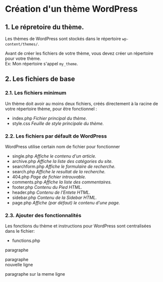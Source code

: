 # Création d'un thème WordPress

## 1. Le répretoire du thème.

Les thèmes de WordPress sont stockés dans le répertoire `wp-content/themes/`.

Avant de créer les fichiers de votre thème, vous devez créer un répertoire pour votre thème.  
Ex: Mon répertoire s'appel `my_theme`.

## 2. Les fichiers de base

### 2.1. Les fichiers minimum

Un thème doit avoir au moins deux fichiers, créés directement à la racine de votre répertoire thème, pour être fonctionnel :
- index.php _Fichier principal du thème._
- style.css _Feuille de style principale du thème._

### 2.2. Les fichiers par défault de WordPress

WordPress utilise certain nom de fichier pour fonctionner

- single.php _Affiche le contenu d'un article._
- archive.php _Affiche la liste des catégories du site._
- searchform.php _Affiche le formulaire de recherche._
- search.php _Affiche le resultat de la recherche._
- 404.php _Page de fichier introuvable._
- comments.php _Affiche la liste des commentaires._
- footer.php _Contenu du Pied HTML._
- header.php _Contenu de l'Entete HTML._
- sidebar.php _Contenu de la Sidebar HTML._
- page.php _Affiche (par défaut) le contenu d'une page._

### 2.3. Ajouter des fonctionnalités

Les fonctions du thème et instructions pour WordPress sont centralisées dans le fichier:
- functions.php

paragraphe

paragraphe  
nouvelle ligne

paragraphe
sur la meme ligne